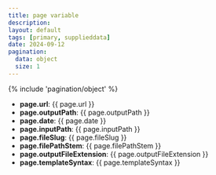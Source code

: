 ```yaml
---
title: page variable
description: 
layout: default
tags: [primary, supplieddata]
date: 2024-09-12
pagination:
  data: object
  size: 1
---
```

{% include 'pagination/object' %}

- **page.url**: {{ page.url }}
- **page.outputPath**: {{ page.outputPath }}
- **page.date**: {{ page.date }}
- **page.inputPath**: {{ page.inputPath }}
- **page.fileSlug**: {{ page.fileSlug }}
- **page.filePathStem**: {{ page.filePathStem }}
- **page.outputFileExtension**: {{ page.outputFileExtension }}
- **page.templateSyntax**: {{ page.templateSyntax }}